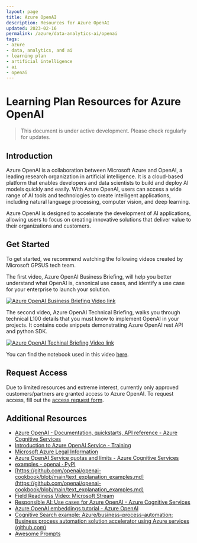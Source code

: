```yaml
---
layout: page
title: Azure OpenAI
description: Resources for Azure OpenAI
updated: 2023-02-16
permalink: /azure/data-analytics-ai/openai
tags: 
- azure
- data, analytics, and ai
- learning plan
- artificial intelligence
- ai
- openai
---
```


# Learning Plan Resources for Azure OpenAI

> This document is under active development. Please check regularly for updates.

## Introduction
Azure OpenAI is a collaboration between Microsoft Azure and OpenAI, a leading research organization in artificial intelligence. 
It is a cloud-based platform that enables developers and data scientists to build and deploy AI models quickly and easily. 
With Azure OpenAI, users can access a wide range of AI tools and technologies to create intelligent applications, including natural language processing, computer vision, and deep learning. 

Azure OpenAI is designed to accelerate the development of AI applications, allowing users to focus on creating innovative solutions that deliver value to their organizations and customers.

## Get Started
To get started, we recommend watching the following videos created by Microsoft GPSUS tech team. 

The first video, Azure OpenAI Business Briefing, will help you better understand what OpenAI is, canonical use cases, and identify a use case for your enterprise to launch your solution.

[![Azure OpenAI Business Briefing Video link](https://img.youtube.com/vi/FJ0v3apQ2dM/0.jpg)](https://www.youtube.com/watch?v=FJ0v3apQ2dM)



The second video, Azure OpenAI Technical Briefing, walks you through technical L100 details that you must know to implement OpenAI in your projects. It contains code snippets demonstrating Azure OpenAI rest API and python SDK. 

[![Azure OpenAI Techinal Briefing Video link](https://img.youtube.com/vi/lHw1tZhXlEo/0.jpg)](https://www.youtube.com/watch?v=lHw1tZhXlEo)

You can find the notebook used in this video [here](https://github.com/microsoft/PartnerResources/blob/main/assets/openai/AOAI-Technical-Review-codes.ipynb).

## Request Access 
Due to limited resources and extreme interest, currently only approved customers/partners are granted access to Azure OpenAI. 
To request access, fill out the [access request form](https://customervoice.microsoft.com/Pages/ResponsePage.aspx?id=v4j5cvGGr0GRqy180BHbR7en2Ais5pxKtso_Pz4b1_xUOFA5Qk1UWDRBMjg0WFhPMkIzTzhKQ1dWNyQlQCN0PWcu).

## Additional Resources
- [Azure OpenAI - Documentation, quickstarts, API reference - Azure Cognitive Services](https://learn.microsoft.com/en-us/azure/cognitive-services/openai/)
- [Introduction to Azure OpenAI Service - Training](https://learn.microsoft.com/en-us/training/modules/explore-azure-openai/)
- [Microsoft Azure Legal Information](https://azure.microsoft.com/en-us/support/legal/)
- [Azure OpenAI Service quotas and limits - Azure Cognitive Services](https://learn.microsoft.com/en-us/azure/cognitive-services/openai/quotas-limits?branch=release-azure-openai-preview)
- [examples - openai · PyPI](https://pypi.org/project/openai/)
- [https://github.com/openai/openai-cookbook/blob/main/text_explanation_examples.md](https://github.com/openai/openai-cookbook/blob/main/text_explanation_examples.md)
- [Field Readiness Video: Microsoft Stream ](https://msit.microsoftstream.com/video/fde00840-98dc-ba75-3afb-f1ed9c620ae7?list=studio)
- [Responsible AI: Use cases for Azure OpenAI - Azure Cognitive Services](https://learn.microsoft.com/en-us/legal/cognitive-services/openai/transparency-note?context=%2Fazure%2Fcognitive-services%2Fopenai%2Fcontext%2Fcontext)
- [Azure OpenAI embeddings tutorial - Azure OpenAI](https://learn.microsoft.com/en-us/azure/cognitive-services/openai/tutorials/embeddings?tabs=command-line)
- [Cognitive Search example: Azure/business-process-automation: Business process automation solution accelerator using Azure services (github.com)](https://github.com/Azure/business-process-automation)
- [Awesome Prompts](https://prompts.chat/)


